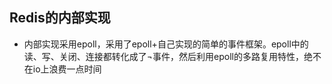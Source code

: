 ## Redis的内部实现

 * 内部实现采用epoll，采用了epoll+自己实现的简单的事件框架。epoll中的读、写、关闭、连接都转化成了¬事件，然后利用epoll的多路复用特性，绝不在io上浪费一点时间